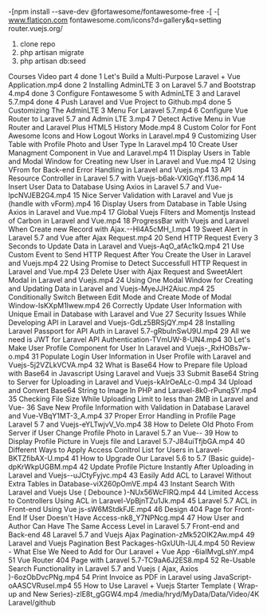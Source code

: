 
-[npm install --save-dev @fortawesome/fontawesome-free
-[<link rel="stylesheet" href="/css/app.css">
-[<script src="/js/app.js"></script>
www.flaticon.com
fontawesome.com/icons?d=gallery&q=setting
router.vuejs.org/
1. clone repo
2. php artisan migrate
3. php artisan db:seed



Courses
Video part 4
   done 1   Let's Build a Multi-Purpose Laravel + Vue Application.mp4
   done 2   Installing AdminLTE 3 on Laravel 5.7 and Bootstrap 4.mp4
   done 3   Configure Fontawesome 5 with AdminLTE 3 and Laravel 5.7.mp4
   done 4   Push Laravel and Vue Project to Github.mp4
   done 5   Customizing The AdminLTE 3 Menu For Laravel 5.7.mp4
    6   Configure Vue Router to Laravel 5.7 and Admin LTE 3.mp4
    7   Detect Active Menu in Vue Router and Laravel Plus HTML5 History Mode.mp4
    8   Custom Color for Font Awesome Icons and How Logout Works in Laravel.mp4
    9   Customizing User Table with Profile Photo and User Type In Laravel.mp4
    10  Create User Managment Component in Vue and Laravel.mp4
    11  Display Users in Table and Modal Window for Creating new User in Laravel and Vue.mp4
    12  Using VFrom for Back-end Error Handling in Laravel and Vuejs.mp4
    13  API Resource Controller in Laravel 5.7 with Vuejs-b6ak-VXIGqY.f136.mp4
    14  Insert User Data to Database Using Axios in Laravel 5.7 and Vue-lpcNVJEB2G4.mp4
    15   Nice Server Validation with Laravel and Vue js (handle with vForm).mp4
    16  Display Users from Database in Table Using Axios in Laravel and Vue.mp4
    17  Global Vuejs Filters and Momentjs Instead of Carbon in Laravel and Vue.mp4
    18  ProgressBar with Vuejs and Laravel When Create new Record with Ajax.--Hl4A5cMH_I.mp4
    19  Sweet Alert in Laravel 5.7 and Vue after Ajax Request.mp4
    20  Send HTTP Request Every 3 Seconds to Update Data in Laravel and Vuejs-AqO_afAc1kQ.mp4
    21  Use Custom Event to Send HTTP Request After You Create the User in Laravel and Vuejs.mp4
    22  Using Promise to Detect Successfull HTTP Request in Laravel and Vue.mp4
    23  Delete User with Ajax Request and SweetAlert Modal in Laravel and Vuejs.mp4
    24  Using One Modal Window for Creating and Updating Data in Laravel and Vuejs-MyeJJH2Aiuc.mp4
    25  Conditionally Switch Between Edit Mode and Create Mode of Modal Window-IsKXpM1lwew.mp4
    26  Correctly Update User Information with Unique Email in Database with Laravel and Vue
    27  Security Issues While Developing API in Laravel and Vuejs-GdLz5BRSjQY.mp4
    28  Installing Laravel Passport for API Auth in Laravel 5.7-gRbuInSwU9U.mp4
    29  All we need is JWT for Laravel API Authentication-TVmUW-8-UN4.mp4
    30  Let's Make User Profile Component for User In Laravel and Vuejs-_RxHOBs7w-o.mp4
    31  Populate Login User Information in User Profile with Laravel and Vuejs-5j2VZLkVCVA.mp4
    32  What is Base64  How to Prepare file Upload with Base64 in Javascript Using Laravel and Vuejs
    33  Submit Base64 String to Server for Uploading in Laravel and Vuejs-kAIrOeALc-0.mp4
    34  Upload and Convert Base64 String to Image In PHP and Laravel-8k0-rPunqSY.mp4
    35  Checking File Size While Uploading  Limit to less than 2MB in Laravel and Vue-
    36  Save New Profile Information with Validation in Database Laravel and Vue-VBqY1MT-3_A.mp4
    37  Proper Error Handling in Profile Page Laravel 5 7 and Vuejs-eYLTwjvV_Vo.mp4
    38  How to Delete Old Photo From Server if User Change Profile Photo in Laravel 5.7 an Vue--
    39  How to Display Profile Picture in Vuejs file and Laravel 5.7-J84uiTfjbGA.mp4
    40  Different Ways to Apply Access Conltrol List for Users in Laravel-BKTZfibAX-U.mp4
    41  How to Upgrade Our Laravel 5.6 to 5.7 (Basic guide)-dpKrWkpUGBM.mp4
    42  Update Profile Picture Instantly After Uploading in Laravel and Vuejs--uJCtyFyjvc.mp4
    43  Easily Add ACL to Laravel Without Extra Tables in Database-viX260pOmVE.mp4
    43  Instant Search With Laravel and Vuejs  Use ( Debounce )-NUx56WcFIRQ.mp4
    44  Limited Access to Controllers Using ACL in Laravel-VpBjnTZu1Jk.mp4
    45  Laravel 5.7 ACL in Front-end Using Vue js-sW6MStdkFJE.mp4
    46  Design 404 Page for  Front-End If User Doesn't Have Access-nk8_Y7NPNcg.mp4
    47  How User and Author Can Have The Same Access Level in Laravel 5.7 Front-end and Back-end
    48  Laravel 5.7 and Vuejs Ajax Pagination-zMk52OlK2Aw.mp4
    49  Laravel and Vuejs Pagination Best Packages-hGxUUh-lJL4.mp4
    50  Review - What Else We Need to Add for Our Laravel + Vue App -6iaIMvgLshY.mp4
    51  Vue Router 404 Page with Laravel 5.7-TC9aA6J2ES8.mp4
    52  Re-Usable Search Functionality in Laravel 5.7 and Vuejs ( Ajax, Axios )-6ozObDvcPNg.mp4
    54  Print Invoice as PDF in Laravel using JavaScript-oAASCVRuseI.mp4
    55  How to Use Laravel + Vuejs Starter Template  ( Wrap-up and New Series)-zlE8t_gGGW4.mp4
    /media/hryd/MyData/Data/Video/4K Laravel/github